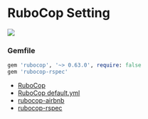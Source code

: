 # RuboCop Setting

![](https://raw.githubusercontent.com/rubocop-hq/rubocop/master/logo/rubo-logo-horizontal.png)

### Gemfile

```ruby
gem 'rubocop', '~> 0.63.0', require: false
gem 'rubocop-rspec'
```

* [RuboCop](https://rubocop.readthedocs.io/en/latest/)
* [RuboCop default.yml](https://github.com/rubocop-hq/rubocop/blob/master/config/default.yml)
* [rubocop-airbnb](https://github.com/airbnb/ruby/tree/master/rubocop-airbnb)
* [rubocop-rspec](https://github.com/rubocop-hq/rubocop-rspec)
